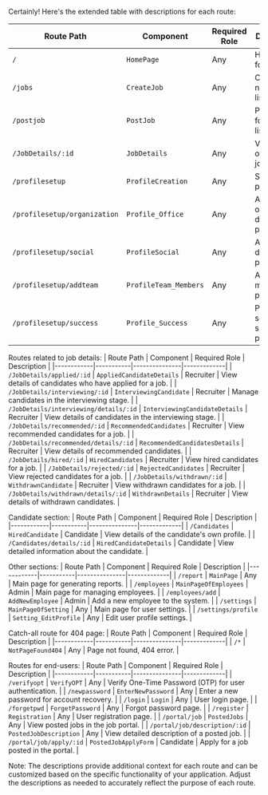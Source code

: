 Certainly! Here's the extended table with descriptions for each route:

| Route Path | Component | Required Role | Description |
|------------|-----------|---------------|-------------|
| `/` | `HomePage` | Any | Home page for all users. |
| `/jobs` | `CreateJob` | Any | Create a new job listing. |
| `/postjob` | `PostJob` | Any | Post details for a job listing. |
| `/JobDetails/:id` | `JobDetails` | Any | View details of a specific job. |
| `/profilesetup` | `ProfileCreation` | Any | Setup user profile. |
| `/profilesetup/organization` | `Profile_Office` | Any | Add organization details to profile. |
| `/profilesetup/social` | `ProfileSocial` | Any | Add social details to profile. |
| `/profilesetup/addteam` | `ProfileTeam_Members` | Any | Add team members to profile. |
| `/profilesetup/success` | `Profile_Success` | Any | Profile setup success page. |

Routes related to job details:
| Route Path | Component | Required Role | Description |
|------------|-----------|---------------|-------------|
| `/JobDetails/applied/:id` | `AppliedCandidateDetails` | Recruiter | View details of candidates who have applied for a job. |
| `/JobDetails/interviewing/:id` | `InterviewingCandidate` | Recruiter | Manage candidates in the interviewing stage. |
| `/JobDetails/interviewing/details/:id` | `InterviewingCandidateDetails` | Recruiter | View details of candidates in the interviewing stage. |
| `/JobDetails/recommended/:id` | `RecommendedCandidates` | Recruiter | View recommended candidates for a job. |
| `/JobDetails/recommended/details/:id` | `RecommendedCandidatesDetails` | Recruiter | View details of recommended candidates. |
| `/JobDetails/hired/:id` | `HiredCandidates` | Recruiter | View hired candidates for a job. |
| `/JobDetails/rejected/:id` | `RejectedCandidates` | Recruiter | View rejected candidates for a job. |
| `/JobDetails/withdrawn/:id` | `WithdrawnCandidate` | Recruiter | View withdrawn candidates for a job. |
| `/JobDetails/withdrawn/details/:id` | `WithdrawnDetails` | Recruiter | View details of withdrawn candidates. |

Candidate section:
| Route Path | Component | Required Role | Description |
|------------|-----------|---------------|-------------|
| `/Candidates` | `HiredCandidate` | Candidate | View details of the candidate's own profile. |
| `/Candidates/details/:id` | `HiredCandidateDetails` | Candidate | View detailed information about the candidate. |

Other sections:
| Route Path | Component | Required Role | Description |
|------------|-----------|---------------|-------------|
| `/report` | `MainPage` | Any | Main page for generating reports. |
| `/employees` | `MainPageOfEmployees` | Admin | Main page for managing employees. |
| `/employees/add` | `AddNewEmployee` | Admin | Add a new employee to the system. |
| `/settings` | `MainPageOfSetting` | Any | Main page for user settings. |
| `/settings/profile` | `Setting_EditProfile` | Any | Edit user profile settings. |

Catch-all route for 404 page:
| Route Path | Component | Required Role | Description |
|------------|-----------|---------------|-------------|
| `/*` | `NotPageFound404` | Any | Page not found, 404 error. |

Routes for end-users:
| Route Path | Component | Required Role | Description |
|------------|-----------|---------------|-------------|
| `/verifyopt` | `VerifyOPT` | Any | Verify One-Time Password (OTP) for user authentication. |
| `/newpassword` | `EnterNewPassword` | Any | Enter a new password for account recovery. |
| `/login` | `Login` | Any | User login page. |
| `/forgetpwd` | `ForgetPassword` | Any | Forgot password page. |
| `/register` | `Registration` | Any | User registration page. |
| `/portal/job` | `PostedJobs` | Any | View posted jobs in the job portal. |
| `/portal/job/description/:id` | `PostedJobDescription` | Any | View detailed description of a posted job. |
| `/portal/job/apply/:id` | `PostedJobApplyForm` | Candidate | Apply for a job posted in the portal. |

Note: The descriptions provide additional context for each route and can be customized based on the specific functionality of your application. Adjust the descriptions as needed to accurately reflect the purpose of each route.